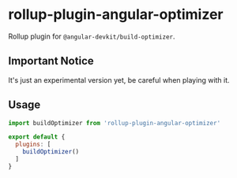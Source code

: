 # rollup-plugin-angular-optimizer

Rollup plugin for `@angular-devkit/build-optimizer`.

## Important Notice

It's just an experimental version yet, be careful when playing with it.

## Usage

```javascript
import buildOptimizer from 'rollup-plugin-angular-optimizer'

export default {
  plugins: [
    buildOptimizer()
  ]
}
```

